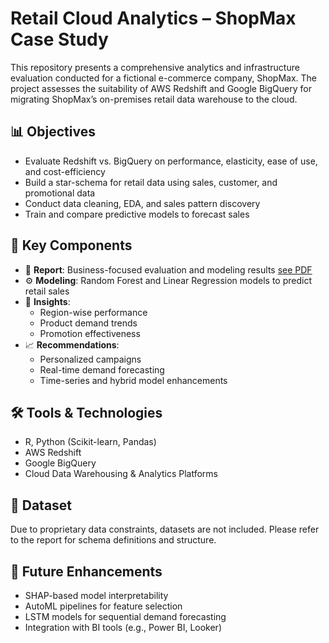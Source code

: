 # Retail Cloud Analytics – ShopMax Case Study

This repository presents a comprehensive analytics and infrastructure evaluation conducted for a fictional e-commerce company, ShopMax. The project assesses the suitability of AWS Redshift and Google BigQuery for migrating ShopMax’s on-premises retail data warehouse to the cloud.

## 📊 Objectives
- Evaluate Redshift vs. BigQuery on performance, elasticity, ease of use, and cost-efficiency
- Build a star-schema for retail data using sales, customer, and promotional data
- Conduct data cleaning, EDA, and sales pattern discovery
- Train and compare predictive models to forecast sales

## 🧠 Key Components
- 📄 **Report**: Business-focused evaluation and modeling results [see PDF](./Big%20Data%20Platform%20Evaluation%20for%20a%20Retail%20Use%20Case.pdf)
- ⚙️ **Modeling**: Random Forest and Linear Regression models to predict retail sales
- 🧪 **Insights**: 
  - Region-wise performance
  - Product demand trends
  - Promotion effectiveness
- 📈 **Recommendations**:
  - Personalized campaigns
  - Real-time demand forecasting
  - Time-series and hybrid model enhancements

## 🛠️ Tools & Technologies
- R, Python (Scikit-learn, Pandas)
- AWS Redshift
- Google BigQuery
- Cloud Data Warehousing & Analytics Platforms

## 🔐 Dataset
Due to proprietary data constraints, datasets are not included. Please refer to the report for schema definitions and structure.

## 📌 Future Enhancements
- SHAP-based model interpretability
- AutoML pipelines for feature selection
- LSTM models for sequential demand forecasting
- Integration with BI tools (e.g., Power BI, Looker)
